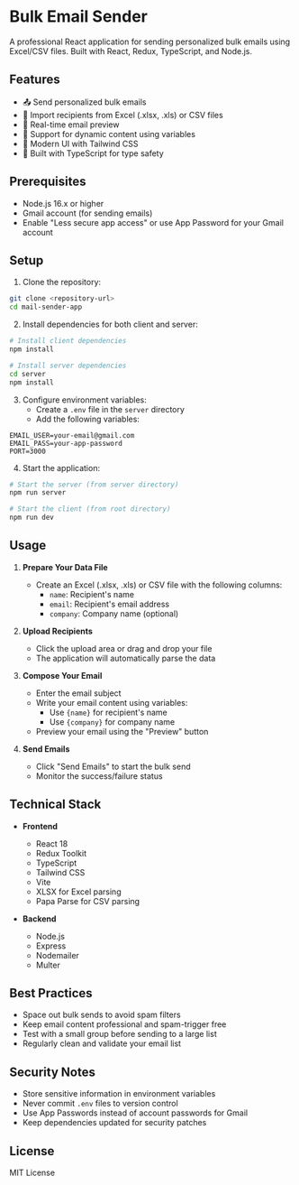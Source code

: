# Bulk Email Sender

A professional React application for sending personalized bulk emails using Excel/CSV files. Built with React, Redux, TypeScript, and Node.js.

## Features

- 📤 Send personalized bulk emails
- 📎 Import recipients from Excel (.xlsx, .xls) or CSV files
- 🔄 Real-time email preview
- 📝 Support for dynamic content using variables
- 💅 Modern UI with Tailwind CSS
- 🚀 Built with TypeScript for type safety

## Prerequisites

- Node.js 16.x or higher
- Gmail account (for sending emails)
- Enable "Less secure app access" or use App Password for your Gmail account

## Setup

1. Clone the repository:
```bash
git clone <repository-url>
cd mail-sender-app
```

2. Install dependencies for both client and server:
```bash
# Install client dependencies
npm install

# Install server dependencies
cd server
npm install
```

3. Configure environment variables:
   - Create a `.env` file in the `server` directory
   - Add the following variables:
```env
EMAIL_USER=your-email@gmail.com
EMAIL_PASS=your-app-password
PORT=3000
```

4. Start the application:
```bash
# Start the server (from server directory)
npm run server

# Start the client (from root directory)
npm run dev
```

## Usage

1. **Prepare Your Data File**
   - Create an Excel (.xlsx, .xls) or CSV file with the following columns:
     - `name`: Recipient's name
     - `email`: Recipient's email address
     - `company`: Company name (optional)

2. **Upload Recipients**
   - Click the upload area or drag and drop your file
   - The application will automatically parse the data

3. **Compose Your Email**
   - Enter the email subject
   - Write your email content using variables:
     - Use `{name}` for recipient's name
     - Use `{company}` for company name
   - Preview your email using the "Preview" button

4. **Send Emails**
   - Click "Send Emails" to start the bulk send
   - Monitor the success/failure status

## Technical Stack

- **Frontend**
  - React 18
  - Redux Toolkit
  - TypeScript
  - Tailwind CSS
  - Vite
  - XLSX for Excel parsing
  - Papa Parse for CSV parsing

- **Backend**
  - Node.js
  - Express
  - Nodemailer
  - Multer

## Best Practices

- Space out bulk sends to avoid spam filters
- Keep email content professional and spam-trigger free
- Test with a small group before sending to a large list
- Regularly clean and validate your email list

## Security Notes

- Store sensitive information in environment variables
- Never commit `.env` files to version control
- Use App Passwords instead of account passwords for Gmail
- Keep dependencies updated for security patches

## License

MIT License